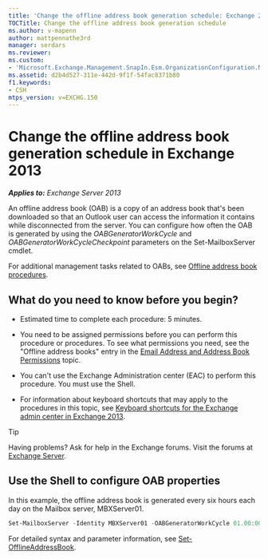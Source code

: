 ```yaml
---
title: 'Change the offline address book generation schedule: Exchange 2013 Help'
TOCTitle: Change the offline address book generation schedule
ms.author: v-mapenn
author: mattpennathe3rd
manager: serdars
ms.reviewer:
ms.custom:
- 'Microsoft.Exchange.Management.SnapIn.Esm.OrganizationConfiguration.Mailbox.OfflineAddressBookGeneralPage'
ms.assetid: d2b4d527-311e-442d-9f1f-54fac8371b80
f1.keywords:
- CSH
mtps_version: v=EXCHG.150
---
```


# Change the offline address book generation schedule in Exchange 2013

_**Applies to:** Exchange Server 2013_

An offline address book (OAB) is a copy of an address book that's been downloaded so that an Outlook user can access the information it contains while disconnected from the server. You can configure how often the OAB is generated by using the _OABGeneratorWorkCycle_ and _OABGeneratorWorkCycleCheckpoint_ parameters on the Set-MailboxServer cmdlet.

For additional management tasks related to OABs, see [Offline address book procedures](offline-address-book-procedures-exchange-2013-help.md).

## What do you need to know before you begin?

- Estimated time to complete each procedure: 5 minutes.

- You need to be assigned permissions before you can perform this procedure or procedures. To see what permissions you need, see the "Offline address books" entry in the [Email Address and Address Book Permissions](https://technet.microsoft.com/library/1c1de09d-16ef-4424-9bfb-eb7edffbc8c2.aspx) topic.

- You can't use the Exchange Administration center (EAC) to perform this procedure. You must use the Shell.

- For information about keyboard shortcuts that may apply to the procedures in this topic, see [Keyboard shortcuts for the Exchange admin center in Exchange 2013](keyboard-shortcuts-in-the-exchange-admin-center-2013-help.md).

> [!TIP]
> Having problems? Ask for help in the Exchange forums. Visit the forums at [Exchange Server](https://go.microsoft.com/fwlink/p/?linkId=60612).

## Use the Shell to configure OAB properties
<a name="UseShell"> </a>

In this example, the offline address book is generated every six hours each day on the Mailbox server, MBXServer01.

```powershell
Set-MailboxServer -Identity MBXServer01 -OABGeneratorWorkCycle 01.00:00:00 -OABGeneratorWorkCycleCheckpoint 06:00:00
```

For detailed syntax and parameter information, see [Set-OfflineAddressBook](https://docs.microsoft.com/powershell/module/exchange/set-offlineaddressbook).
